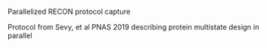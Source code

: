 Parallelized RECON protocol capture

Protocol from Sevy, et al PNAS 2019 describing protein multistate design in parallel
